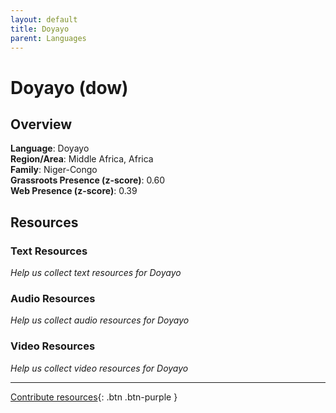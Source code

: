 ```yaml
---
layout: default
title: Doyayo
parent: Languages
---
```


# Doyayo (dow)

## Overview

**Language**: Doyayo  
**Region/Area**: Middle Africa, Africa  
**Family**: Niger-Congo  
**Grassroots Presence (z-score)**: 0.60  
**Web Presence (z-score)**: 0.39  

## Resources

### Text Resources
*Help us collect text resources for Doyayo*

### Audio Resources
*Help us collect audio resources for Doyayo*

### Video Resources
*Help us collect video resources for Doyayo*

---

[Contribute resources](https://forms.office.com/e/1SfLJx3u1r){: .btn .btn-purple }
